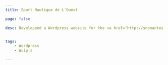 ```yaml
---
title: Sport Nautique de L'Ouest

page: false

desc: Developped a Wordpress website for the <a href="http://snonantes.fr">SNO</a>, sailing club in Nantes.


tags:
    - Wordpress
    - Wuip's

---
```


